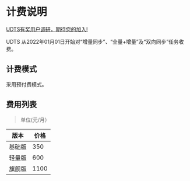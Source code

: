 # 计费说明

[UDTS有奖用户调研，期待您的加入!](https://www.ucloud.cn/site/survey/survey.html?id=63)

UDTS 从2022年01月01日开始对“增量同步”、“全量+增量”及“双向同步”任务收费。

## 计费模式

采用预付费模式。

## 费用列表

> 单位(元/月）

| 版本  | 价格 | 
| ------- | ----  | 
| 基础版   | 350   | 
| 轻量版   | 600   | 
| 旗舰版   | 1100  | 

